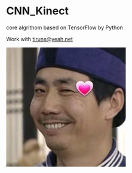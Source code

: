# CNN_Kinect
core algrithom based on TensorFlow by Python

Work with tiruns@yeah.net


![2333](CNN_Kinect/Reference/2333.jpg)